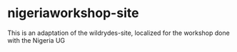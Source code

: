 # nigeriaworkshop-site
This is an adaptation of the wildrydes-site, localized for the workshop done with the Nigeria UG
